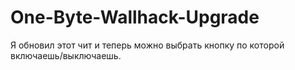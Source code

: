 # One-Byte-Wallhack-Upgrade
Я обновил этот чит и теперь можно выбрать кнопку по которой включаешь/выключаешь.
